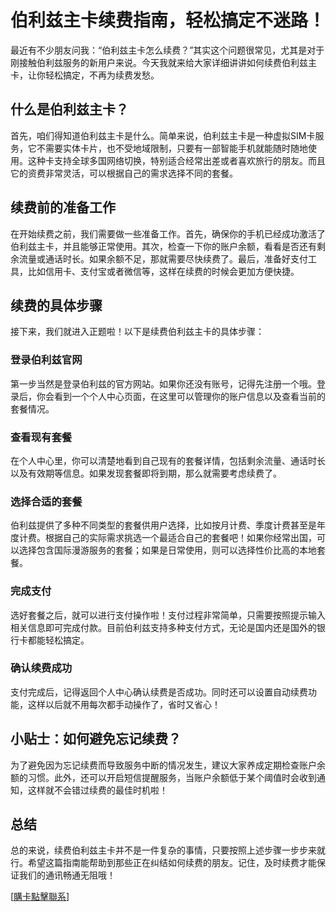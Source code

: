 # 伯利兹主卡续费指南，轻松搞定不迷路！

最近有不少朋友问我：“伯利兹主卡怎么续费？”其实这个问题很常见，尤其是对于刚接触伯利兹服务的新用户来说。今天我就来给大家详细讲讲如何续费伯利兹主卡，让你轻松搞定，不再为续费发愁。

## 什么是伯利兹主卡？

首先，咱们得知道伯利兹主卡是什么。简单来说，伯利兹主卡是一种虚拟SIM卡服务，它不需要实体卡片，也不受地域限制，只要有一部智能手机就能随时随地使用。这种卡支持全球多国网络切换，特别适合经常出差或者喜欢旅行的朋友。而且它的资费非常灵活，可以根据自己的需求选择不同的套餐。

## 续费前的准备工作

在开始续费之前，我们需要做一些准备工作。首先，确保你的手机已经成功激活了伯利兹主卡，并且能够正常使用。其次，检查一下你的账户余额，看看是否还有剩余流量或通话时长。如果余额不足，那就需要尽快续费了。最后，准备好支付工具，比如信用卡、支付宝或者微信等，这样在续费的时候会更加方便快捷。

## 续费的具体步骤

接下来，我们就进入正题啦！以下是续费伯利兹主卡的具体步骤：

### 登录伯利兹官网

第一步当然是登录伯利兹的官方网站。如果你还没有账号，记得先注册一个哦。登录后，你会看到一个个人中心页面，在这里可以管理你的账户信息以及查看当前的套餐情况。

### 查看现有套餐

在个人中心里，你可以清楚地看到自己现有的套餐详情，包括剩余流量、通话时长以及有效期等信息。如果发现套餐即将到期，那么就需要考虑续费了。

### 选择合适的套餐

伯利兹提供了多种不同类型的套餐供用户选择，比如按月计费、季度计费甚至是年度计费。根据自己的实际需求挑选一个最适合自己的套餐吧！如果你经常出国，可以选择包含国际漫游服务的套餐；如果是日常使用，则可以选择性价比高的本地套餐。

### 完成支付

选好套餐之后，就可以进行支付操作啦！支付过程非常简单，只需要按照提示输入相关信息即可完成付款。目前伯利兹支持多种支付方式，无论是国内还是国外的银行卡都能轻松搞定。

### 确认续费成功

支付完成后，记得返回个人中心确认续费是否成功。同时还可以设置自动续费功能，这样以后就不用每次都手动操作了，省时又省心！

## 小贴士：如何避免忘记续费？

为了避免因为忘记续费而导致服务中断的情况发生，建议大家养成定期检查账户余额的习惯。此外，还可以开启短信提醒服务，当账户余额低于某个阈值时会收到通知，这样就不会错过续费的最佳时机啦！

## 总结

总的来说，续费伯利兹主卡并不是一件复杂的事情，只要按照上述步骤一步步来就行。希望这篇指南能帮助到那些正在纠结如何续费的朋友。记住，及时续费才能保证我们的通讯畅通无阻哦！

[[購卡點擊聯系](https://t.me/s/esim1088)]